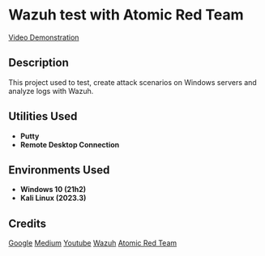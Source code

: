 
<h1>Wazuh test with Atomic Red Team</h1>

<a href="https://youtu.be/TooCuG44X9s">Video Demonstration</a>

<h2>Description</h2>
This project used to test, create attack scenarios on Windows servers and analyze logs with Wazuh.
<br/>

<h2>Utilities Used</h2>

- <b>Putty</b>
- <b>Remote Desktop Connection</b>

<h2>Environments Used</h2>

- <b>Windows 10 (21h2)</b> 
- <b>Kali Linux (2023.3)</b>

<h2>Credits</h2>
<a href="https://google.com">Google</a>
<a href="https://medium.com">Medium</a>
<a href="https://youtube.com">Youtube</a>
<a href="https://wazuh.com">Wazuh</a>
<a href="https://github.com/redcanaryco/atomic-red-team">Atomic Red Team</a>


[instagram]: https://www.instagram.com/mas_aldibs/
[linkedin]: https://linkedin.com/in/aldibagussasmita/
